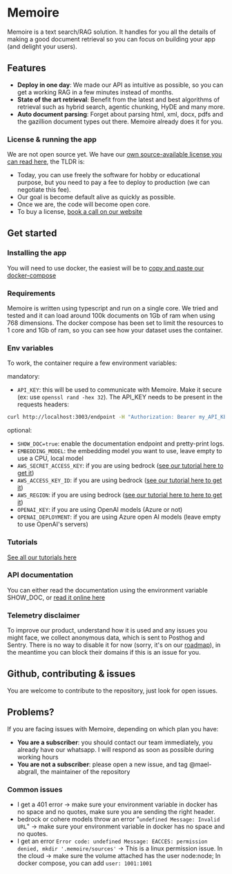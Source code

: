 # Memoire

Memoire is a text search/RAG solution. It handles for you all the details of making a good document retrieval so you can focus on building your app (and delight your users).

## Features

- **Deploy in one day**: We made our API as intuitive as possible, so you can get a working RAG in a few minutes instead of months.
- **State of the art retrieval**: Benefit from the latest and best algorithms of retrieval such as hybrid search, agentic chunking, HyDE and many more.
- **Auto document parsing**: Forget about parsing html, xml, docx, pdfs and the gazillion document types out there. Memoire already does it for you.

### License & running the app

We are not open source yet. We have our [own source-available license you can read here](./LICENSE), the TLDR is:

- Today, you can use freely the software for hobby or educational purpose, but you need to pay a fee to deploy to production (we can negotiate this fee).
- Our goal is become default alive as quickly as possible.
- Once we are, the code will become open core.
- To buy a license, [book a call on our website](https://astarlogic.com?utm_source=github&utm_medium=readme)

## Get started

### Installing the app

You will need to use docker, the easiest will be to [copy and paste our docker-compose](docker/docker-compose.yml)

### Requirements

Memoire is written using typescript and run on a single core. We tried and tested and it can load around 100k documents on 1Gb of ram when using 768 dimensions.
The docker compose has been set to limit the resources to 1 core and 1Gb of ram, so you can see how your dataset uses the container.

### Env variables

To work, the container require a few environment variables:

mandatory:

- `API_KEY`: this will be used to communicate with Memoire. Make it secure (ex: use `openssl rand -hex 32`). The API_KEY needs to be present in the requests headers:

```bash
curl http://localhost:3003/endpoint -H "Authorization: Bearer my_API_KEY"
```

optional:

- `SHOW_DOC=true`: enable the documentation endpoint and pretty-print logs.
- `EMBEDDING_MODEL`: the embedding model you want to use, leave empty to use a CPU, local model
- `AWS_SECRET_ACCESS_KEY`: if you are using bedrock ([see our tutorial here to get it](./docs/tutorials/AWS/bedrock/index.md))
- `AWS_ACCESS_KEY_ID`: if you are using bedrock ([see our tutorial here to get it](./docs/tutorials/AWS/bedrock/index.md))
- `AWS_REGION`: if you are using bedrock ([see our tutorial here to here to get it](./docs/tutorials/AWS/bedrock/index.md))
- `OPENAI_KEY`: if you are using OpenAI models (Azure or not)
- `OPENAI_DEPLOYMENT`: if you are using Azure open AI models (leave empty to use OpenAI's servers)

### Tutorials

[See all our tutorials here](./docs/tutorials/index.md)

### API documentation

You can either read the documentation using the environment variable SHOW_DOC, or
[read it online here](https://memoire.apidocumentation.com/)

### Telemetry disclaimer

To improve our product, understand how it is used and any issues you might face, we collect anonymous data, which is sent to Posthog and Sentry. There is no way to disable it for now (sorry, it's on our [roadmap](https://github.com/orgs/A-star-logic/projects/3/views/1)), in the meantime you can block their domains if this is an issue for you.

## Github, contributing & issues

You are welcome to contribute to the repository, just look for open issues.

## Problems?

If you are facing issues with Memoire, depending on which plan you have:

- **You are a subscriber**: you should contact our team immediately, you already have our whatsapp. I will respond as soon as possible during working hours
- **You are not a subscriber**: please open a new issue, and tag @mael-abgrall, the maintainer of the repository

### Common issues

- I get a 401 error -> make sure your environment variable in docker has no space and no quotes, make sure you are sending the right header.
- bedrock or cohere models throw an error "`undefined Message: Invalid URL`" -> make sure your environment variable in docker has no space and no quotes.
- I get an error `Error code: undefined Message: EACCES: permission denied, mkdir '.memoire/sources'` -> This is a linux permission issue. In the cloud -> make sure the volume attached has the user node:node; In docker compose, you can add `user: 1001:1001`
